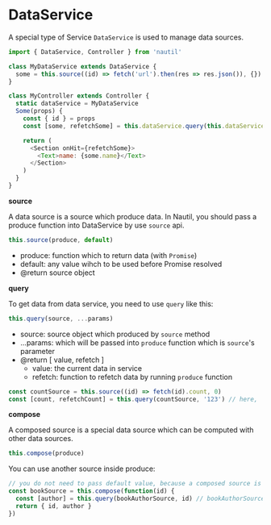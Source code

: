 
# DataService

A special type of Service `DataService` is used to manage data sources.

```js
import { DataService, Controller } from 'nautil'

class MyDataService extends DataService {
  some = this.source((id) => fetch('url').then(res => res.json()), {})
}

class MyController extends Controller {
  static dataService = MyDataService
  Some(props) {
    const { id } = props
    const [some, refetchSome] = this.dataService.query(this.dataService.some, id)

    return (
      <Section onHit={refetchSome}>
        <Text>name: {some.name}</Text>
      </Section>
    )
  }
}
```

**source**

A data source is a source which produce data. In Nautil, you should pass a produce function into DataService by use `source` api.

```js
this.source(produce, default)
```

- produce: function which to return data (with `Promise`)
- default: any value wihch to be used before Promise resolved
- @return source object

**query**

To get data from data service, you need to use `query` like this:

```js
this.query(source, ...params)
```

- source: source object which produced by `source` method
- ...params: which will be passed into `produce` function which is `source`'s parameter
- @return [ value, refetch ]
  - value: the current data in service
  - refetch: function to refetch data by running `produce` function

```js
const countSource = this.source((id) => fetch(id).count, 0)
const [count, refetchCount] = this.query(countSource, '123') // here, '123' will be passed into (id) => fetch(id).count
```

**compose**

A composed source is a special data source which can be computed with other data sources.

```js
this.compose(produce)
```

You can use another source inside produce:

```js
// you do not need to pass default value, because a composed source is based on other sources which has default value
const bookSource = this.compose(function(id) {
  const [author] = this.query(bookAuthorSource, id) // bookAuthorSource is defined outer side
  return { id, author }
})
```
